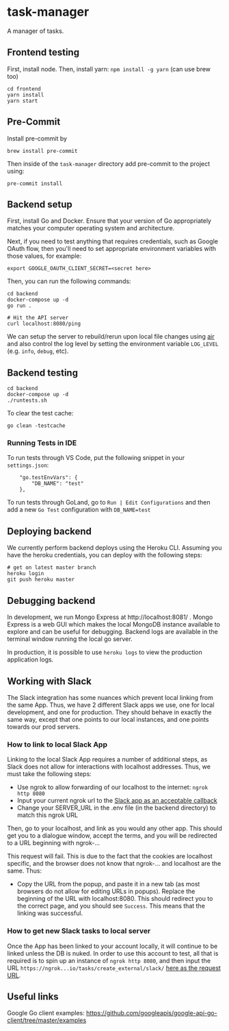 # task-manager

A manager of tasks.

## Frontend testing

First, install node.
Then, install yarn: `npm install -g yarn` (can use brew too)

```
cd frontend
yarn install
yarn start
```

## Pre-Commit

Install pre-commit by

```
brew install pre-commit
```

Then inside of the `task-manager` directory add pre-commit to the project using:

```
pre-commit install
```

## Backend setup

First, install Go and Docker. Ensure that your version of Go appropriately matches your computer operating system and architecture.

Next, if you need to test anything that requires credentials, such as Google OAuth flow, then you'll need to set appropriate environment variables with those values, for example:

```
export GOOGLE_OAUTH_CLIENT_SECRET=<secret here>
```

Then, you can run the following commands:

```
cd backend
docker-compose up -d
go run .

# Hit the API server
curl localhost:8080/ping
```

We can setup the server to rebuild/rerun upon local file changes using [air](https://github.com/cosmtrek/air) and also control the log level by setting the environment variable `LOG_LEVEL` (e.g. `info`, `debug`, etc).

## Backend testing

```
cd backend
docker-compose up -d
./runtests.sh
```

To clear the test cache:

```
go clean -testcache
```

### Running Tests in IDE
To run tests through VS Code, put the following snippet in your `settings.json`:
```
    "go.testEnvVars": {
        "DB_NAME": "test"
    },
```

To run tests through GoLand, go to `Run | Edit Configurations` and then add a new `Go Test` configuration with `DB_NAME=test`

## Deploying backend

We currently perform backend deploys using the Heroku CLI. Assuming you have the heroku credentials, you can deploy with the following steps:

```
# get on latest master branch
heroku login
git push heroku master
```

## Debugging backend

In development, we run Mongo Express at http://localhost:8081/ . Mongo Express is a web GUI which makes the local MongoDB instance available to explore and can be useful for debugging. Backend logs are available in the terminal window running the local go server.

In production, it is possible to use `heroku logs` to view the production application logs.

## Working with Slack

The Slack integration has some nuances which prevent local linking from the same App. Thus, we have 2 different Slack apps we use, one for local development, and one for production. They should behave in exactly the same way, except that one points to our local instances, and one points towards our prod servers.

### How to link to local Slack App

Linking to the local Slack App requires a number of additional steps, as Slack does not allow for interactions with localhost addresses. Thus, we must take the following steps:

- Use ngrok to allow forwarding of our localhost to the internet: `ngrok http 8080`
- Input your current ngrok url to the [Slack app as an acceptable callback](https://api.slack.com/apps/A03NMQNKUF2/oauth?) 
- Change your SERVER_URL in the .env file (in the backend directory) to match this ngrok URL

Then, go to your localhost, and link as you would any other app. This should get you to a dialogue window, accept the terms, and you will be redirected to a URL beginning with ngrok-...

This request will fail. This is due to the fact that the cookies are localhost specific, and the browser does not know that ngrok-... and localhost are the same. Thus:

- Copy the URL from the popup, and paste it in a new tab (as most browsers do not allow for editing URLs in popups). Replace the beginning of the URL with localhost:8080. This should redirect you to the correct page, and you should see `Success`. This means that the linking was successful.

### How to get new Slack tasks to local server

Once the App has been linked to your account locally, it will continue to be linked unless the DB is nuked. In order to use this account to test, all that is required is to spin up an instance of `ngrok http 8080`, and then input the URL `https://ngrok...io/tasks/create_external/slack/` [here as the request URL](https://api.slack.com/apps/A03NMQNKUF2/interactive-messages?).

## Useful links

Google Go client examples: https://github.com/googleapis/google-api-go-client/tree/master/examples